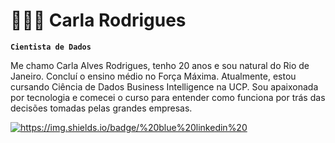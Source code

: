 # 👩🏽‍💻 Carla Rodrigues

**`Cientista de Dados`**

Me chamo Carla Alves Rodrigues, tenho 20 anos e sou natural do Rio de Janeiro. Concluí o ensino médio no Força Máxima. Atualmente, estou cursando Ciência de Dados Business Intelligence na UCP. Sou apaixonada por tecnologia e comecei o curso para entender como funciona por trás das decisões tomadas pelas grandes empresas. 

   <p align="left">
      <a href="   <p align="left">
      <a href="https://www.linkedin.com/in/carla-rodrigues-0331a91bb">
         <img alt="https://img.shields.io/badge/%20blue%20linkedin%20" title="LinkedIn" src="https://primer.style/foundations/icons/briefcase-24<BriefcaseIcon size={24} /><%= render(Primer::Beta::Octicon.new(:briefcase, size: :medium)) %>{% octicon briefcase height:24 %}"/></a>   
